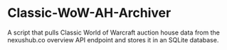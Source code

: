 # Classic-WoW-AH-Archiver
A script that pulls Classic World of Warcraft auction house data from the nexushub.co overview API endpoint and stores it in an SQLite database.
